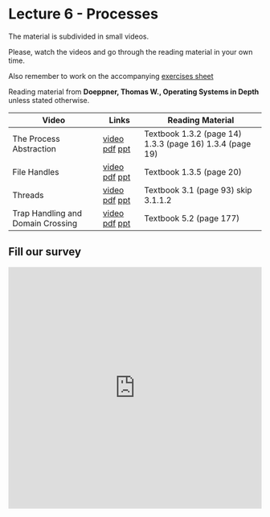 # Lecture 6 - Processes

The material is subdivided in small videos.

Please, watch the videos and go through the reading material in your own time.

Also remember to work on the accompanying [exercises sheet](../exercises/EXERCISES6.html)

Reading material from **Doeppner, Thomas W., Operating Systems in Depth** unless stated otherwise.

| Video                   | Links                     |        Reading Material                                                                                                                                                                                      |
|-------------------------|---------------------------|----------------------------------------------------------------------------------------------------------------------------------------------------------------------------------------------|
| The Process Abstraction | [video]() [pdf]() [ppt]() | Textbook 1.3.2 (page 14) 1.3.3 (page 16) 1.3.4 (page 19) |
| File Handles | [video]() [pdf]() [ppt]() | Textbook 1.3.5 (page 20) |
| Threads | [video]() [pdf]() [ppt]() | Textbook 3.1 (page 93) skip 3.1.1.2  |
| Trap Handling and Domain Crossing | [video]() [pdf]() [ppt]() | Textbook 5.2 (page 177) |

## Fill our survey

<iframe width="640px" height= "480px" src= "https://forms.office.com/Pages/ResponsePage.aspx?id=MH_ksn3NTkql2rGM8aQVG5N9pWWUNd5Khd6GR62JgsZUQjhUWlZOQ1c2V1A5WExWU0hUVjdZMldBSC4u&embed=true" frameborder= "0" marginwidth= "0" marginheight= "0" style= "border: none; max-width:100%; max-height:100vh" allowfullscreen webkitallowfullscreen mozallowfullscreen msallowfullscreen> </iframe>
